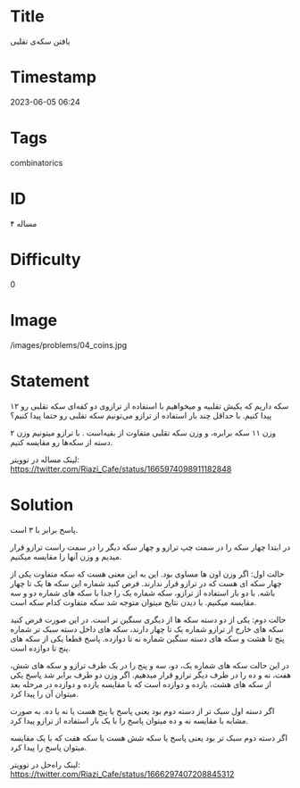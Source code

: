 # Title
یافتن سکه‌ی تقلبی
# Timestamp
2023-06-05 06:24
# Tags
combinatorics
# ID
مساله ۴
# Difficulty
0
# Image
/images/problems/04_coins.jpg
# Statement
۱۲ سکه داریم که یکیش تقلبیه و میخواهیم با استفاده از ترازوی دو کفه‌ای سکه تقلبی رو پیدا کنیم. با حداقل چند بار استفاده از ترازو می‌تونیم سکه تقلبی رو حتما پیدا کنیم؟

وزن ۱۱ سکه برابره، و وزن سکه تقلبی متفاوت از بقیه‌است . با ترازو میتونیم وزن ۲ دسته از سکه‌ها رو مقایسه کنیم.

لینک مساله در توویتر: https://twitter.com/Riazi_Cafe/status/1665974098911182848

# Solution

پاسخ برابر با ۳ است.

در ابتدا چهار سکه را در سمت چپ ترازو و چهار سکه دیگر را در سمت راست ترازو قرار میدیم و وزن آنها را مقایسه میکنیم.

حالت اول: اگر وزن اون ها مساوی بود. این به این معنی هست که سکه متفاوت یکی از چهار سکه ای هست که در ترازو قرار ندارند. فرص کنید شماره این سکه ها یک تا چهار باشه. با دو بار استفاده از ترازو، سکه شماره یک را جدا با سکه های شماره دو و سه مقایسه میکنیم. با دیدن نتایج میتوان متوجه شد سکه متفاوت کدام سکه است.

حالت دوم: یکی از دو دسته سکه ها از دیگری سنگین تر است. در این صورت فرض کنید سکه های خارج از ترازو شماره یک تا چهار دارند، سکه های داخل دسته سبک تر شماره پنج تا هشت و سکه های دسته سنگین شماره نه تا دوازده. پاسخ قطعا یکی از سکه های پنج تا دوازده است. 

در این حالت سکه های شماره یک، دو، سه و پنج را در یک طرف ترازو و سکه های شش، هفت، نه و ده را در طرف دیگر ترازو قرار میدهیم. اگر وزن دو طرف برابر شد پاسخ یکی از سکه های هشت، یازده و دوازده است که با مقایسه یازده و دوازده در مرحله بعد میتوان آن را پیدا کرد.

اگر دسته اول سبک تر از دسته دوم بود یعنی پاسخ یا پنج هست یا نه یا ده. به صورت مشابه با مقایسه نه و ده میتوان پاسخ را با یک بار استفاده از ترازو پیدا کرد.

اگر دسته دوم سبک تر بود یعنی پاسخ یا سکه شش هست یا سکه هفت که با یک مقایسه میتوان پاسخ را پیدا کرد.

لینک راه‌حل در توویتر: https://twitter.com/Riazi_Cafe/status/1666297407208845312
